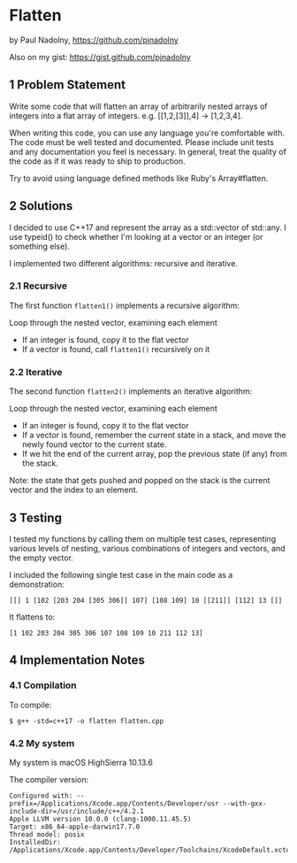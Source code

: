 # Flatten
by Paul Nadolny, https://github.com/pjnadolny

Also on my gist: https://gist.github.com/pjnadolny
## 1 Problem Statement
Write some code that will flatten an array of arbitrarily nested arrays of integers into a flat array of integers. e.g. [[1,2,[3]],4] -> [1,2,3,4].

When writing this code, you can use any language you're comfortable with. The code must be well tested and documented. Please include unit tests and any documentation you feel is necessary. In general, treat the quality of the code as if it was ready to ship to production.

Try to avoid using language defined methods like Ruby's Array#flatten.
## 2 Solutions
I decided to use C++17 and represent the array as a std::vector of std::any. I use typeid() to check whether I'm looking at a vector or an integer (or something else).

I implemented two different algorithms: recursive and iterative.

### 2.1 Recursive

The first function `flatten1()` implements a recursive algorithm:

Loop through the nested vector, examining each element
- If an integer is found, copy it to the flat vector
- If a vector is found, call `flatten1()` recursively on it

### 2.2 Iterative

The second function `flatten2()` implements an iterative algorithm:

Loop through the nested vector, examining each element
- If an integer is found, copy it to the flat vector
- If a vector is found, remember the current state in a stack,
and move the newly found vector to the current state.
- If we hit the end of the current array, pop the previous state (if any) from the stack.

Note: the state that gets pushed and popped on the stack is the current vector and the index to an element.

## 3 Testing

I tested my functions by calling them on multiple test cases, representing various levels of nesting, various combinations of integers and vectors, and the empty vector.

I included the following single test case in the main code as a demonstration:

```
[[] 1 [102 [203 204 [305 306]] 107] [108 109] 10 [[211]] [112] 13 []]
```

It flattens to:
```
[1 102 203 204 305 306 107 108 109 10 211 112 13]
```
## 4 Implementation Notes
### 4.1 Compilation

To compile:
```
$ g++ -std=c++17 -o flatten flatten.cpp
```

### 4.2 My system

My system is macOS HighSierra 10.13.6

The compiler version:
```
Configured with: --prefix=/Applications/Xcode.app/Contents/Developer/usr --with-gxx-include-dir=/usr/include/c++/4.2.1
Apple LLVM version 10.0.0 (clang-1000.11.45.5)
Target: x86_64-apple-darwin17.7.0
Thread model: posix
InstalledDir: /Applications/Xcode.app/Contents/Developer/Toolchains/XcodeDefault.xctoolchain/usr/bin
```
